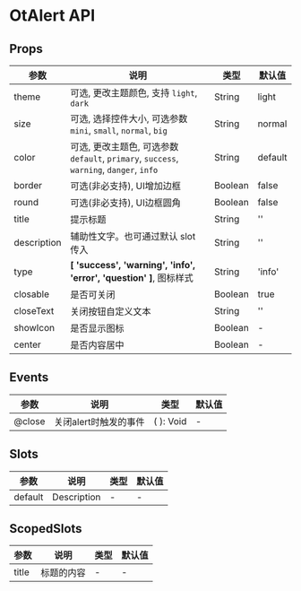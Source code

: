 # OtAlert API

## Props

| 参数 | 说明 | 类型 | 默认值 |
| --- | --- | --- | --- |
| theme | 可选, 更改主题颜色, 支持 `light`, `dark` | String | light |
| size | 可选, 选择控件大小, 可选参数 `mini`, `small`, `normal`, `big` | String | normal |
| color | 可选, 更改主题色, 可选参数 `default`, `primary`, `success`, `warning`, `danger`, `info` | String | default |
| border | 可选(非必支持), UI增加边框 | Boolean | false |
| round | 可选(非必支持), UI边框圆角 | Boolean | false |
| title | 提示标题 | String | '' |
| description | 辅助性文字。也可通过默认 slot 传入 | String | '' |
| type | **[ 'success', 'warning', 'info', 'error', 'question' ]**, 图标样式 | String | 'info' |
| closable | 是否可关闭 | Boolean | true |
| closeText | 关闭按钮自定义文本 | String | '' |
| showIcon | 是否显示图标 | Boolean | - |
| center | 是否内容居中 | Boolean | - |

## Events

| 参数 | 说明 | 类型 | 默认值 |
| --- | --- | --- | --- |
| @close |  关闭alert时触发的事件 | ( ): Void | - |

## Slots

| 参数 | 说明 | 类型 | 默认值 |
| --- | --- | --- | --- |
| default | Description | - | - |

## ScopedSlots

| 参数 | 说明 | 类型 | 默认值 |
| --- | --- | --- | --- |
| title | 标题的内容 | - | - |


